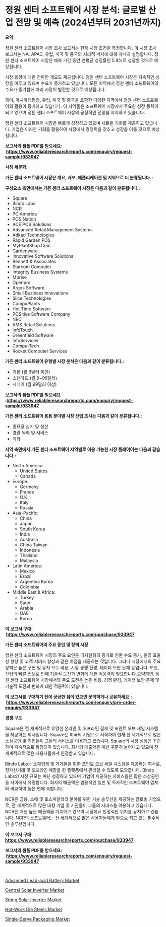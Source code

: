 <p><h1>정원 센터 소프트웨어 시장 분석: 글로벌 산업 전망 및 예측 (2024년부터 2031년까지)</h1></p><p><strong>요약</strong></p>
<p><p>정원 센터 소프트웨어 시장 조사 보고서는 현재 시장 조건을 특정합니다. 이 시장 조사 보고서는 NA, APAC, 유럽, 미국 및 중국의 지리적 퍼지에 대해 자세히 설명합니다. 정원 센터 소프트웨어 시장은 예측 기간 동안 연평균 성장률인 5.9%로 성장할 것으로 예상됩니다.</p><p>시장 동향에 대한 간략한 개요도 제공됩니다. 정원 센터 소프트웨어 시장은 지속적인 성장을 이루고 있으며 수요가 증가하고 있습니다. 모든 지역에서 정원 센터 소프트웨어의 수요가 증가함에 따라 시장이 발전할 것으로 예상됩니다.</p><p>북미, 아시아태평양, 유럽, 미국 및 중국을 포함한 다양한 지역에서 정원 센터 소프트웨어의 활용이 증가하고 있습니다. 이 지역들은 소프트웨어 시장에서 주요한 성장 동력이 되고 있으며 정원 센터 소프트웨어 시장의 긍정적인 전망을 지지하고 있습니다.</p><p>정원 센터 소프트웨어 시장은 빠르게 성장하고 있으며 새로운 기회를 제공하고 있습니다. 기업은 이러한 기회를 활용하여 시장에서 경쟁력을 갖추고 성장을 이룰 것으로 예상됩니다.</p></p>
<p><strong>보고서의 샘플 PDF를 받으세요: &nbsp;<a href="https://www.reliableresearchreports.com/enquiry/request-sample/933947">https://www.reliableresearchreports.com/enquiry/request-sample/933947</a></strong></p>
<p><strong>시장 세분화:</strong></p>
<p><strong> 가든 센터 소프트웨어 시장은 개요, 배포, 애플리케이션 및 지역으로 더 분류됩니다. :</strong></p>
<p><strong>구성요소 측면에서는 가든 센터 소프트웨어 시장은 다음과 같이 분류됩니다.:</strong></p>
<p><ul><li>Square</li><li>Bindo Labs</li><li>NCR</li><li>PC America</li><li>POS Nation</li><li>ACE POS Solutions</li><li>Advanced Retail Management Systems</li><li>Adkad Technologies</li><li>Rapid Garden POS</li><li>MyPlantShop.Com</li><li>Gardenware</li><li>Innovative Software Solutions</li><li>Bennett & Associates</li><li>Starcom Computer</li><li>Integrity Business Systems</li><li>Mprise</li><li>Openpro</li><li>Argos Software</li><li>Small Business Innovations</li><li>Slice Technologies</li><li>CompuPlants</li><li>Hot Time Software</li><li>POSitive Software Company</li><li>NEC</li><li>AMS Retail Solutions</li><li>InfoTouch</li><li>Greenfield Software</li><li>InfoServices</li><li>Compu-Tech</li><li>Rocket Computer Services</li></ul></p>
<p><strong> 가든 센터 소프트웨어 유형별 시장 분석은 다음과 같이 분류됩니다.:</strong></p>
<p><ul><li>기본 (월 9달러 미만)</li><li>스탠다드 (월 9~99달러)</li><li>시니어 (월 99달러 이상)</li></ul></p>
<p><strong>보고서의 샘플 PDF를 받으세요 :<a href="https://www.reliableresearchreports.com/enquiry/request-sample/933947">https://www.reliableresearchreports.com/enquiry/request-sample/933947</a></strong></p>
<p><strong> 가든 센터 소프트웨어 응용 분야별 시장 산업 조사는 다음과 같이 분류됩니다.:</strong></p>
<p><ul><li>종묘장 심기 및 생산</li><li>경관 녹화 및 서비스</li><li>기타</li></ul></p>
<p><strong>지역 측면에서 가든 센터 소프트웨어 지역별로 이용 가능한 시장 플레이어는 다음과 같습니다.:</strong></p>
<p><ul>
    <li>
        North America:
        <ul>
            <li>United States</li>
            <li>Canada</li>
        </ul>
    </li>
    <li>
        Europe:
        <ul>
            <li>Germany</li>
            <li>France</li>
            <li>U.K.</li>
            <li>Italy</li>
            <li>Russia</li>
        </ul>
    </li>
    <li>
        Asia-Pacific:
        <ul>
            <li>China</li>
            <li>Japan</li>
            <li>South Korea</li>
            <li>India</li>
            <li>Australia</li>
            <li>China Taiwan</li>
            <li>Indonesia</li>
            <li>Thailand</li>
            <li>Malaysia</li>
        </ul>
    </li>
    <li>
        Latin America:
        <ul>
            <li>Mexico</li>
            <li>Brazil</li>
            <li>Argentina Korea</li>
            <li>Colombia</li>
        </ul>
    </li>
    <li>
        Middle East & Africa:
        <ul>
            <li>Turkey</li>
            <li>Saudi</li>
            <li>Arabia</li>
            <li>UAE</li>
            <li>Korea</li>
        </ul>
    </li>
    </ul></p>
<p><strong>이 보고서 구매: &nbsp;<a href="https://www.reliableresearchreports.com/purchase/933947">https://www.reliableresearchreports.com/purchase/933947</a></strong></p>
<p><strong>가든 센터 소프트웨어의 주요 동인 및 장벽 시장</strong></p>
<p><p>정원 센터 소프트웨어 시장의 주요 요인은 디지털화의 증가로 인한 수요 증가, 운영 효율성 향상 및 고객 서비스 향상과 같은 이점을 제공하는 것입니다. 그러나 시장에서의 주요 장벽은 높은 구현 및 유지 보수 비용, 시장 경쟁 환경, 데이터 보안 문제 등입니다. 또한, 산업의 빠른 진보로 인해 기술적 도전과 변화에 대한 적응력이 필요합니다.요약하면, 정원 센터 소프트웨어 시장에서의 주요 도전은 높은 비용, 경쟁 환경, 데이터 보안 문제 및 기술적 도전과 변화에 대한 적응력이 있습니다.</p></p>
<p><strong>이 보고서를 구매하기 전에 궁금한 점이 있으면 문의하거나 공유하세요.: &nbsp;<a href="https://www.reliableresearchreports.com/enquiry/pre-order-enquiry/933947">https://www.reliableresearchreports.com/enquiry/pre-order-enquiry/933947</a></strong></p>
<p><strong>경쟁 구도</strong></p>
<p><p>Square은 전 세계적으로 유명한 온라인 및 오프라인 결제 및 포인트 오브 세일 시스템을 제공하는 회사입니다. Square는 미국의 기업으로 시작하여 현재 전 세계적으로 많은 소상공인 및 기업들이 그들의 서비스를 이용하고 있습니다. Square의 시장 성장은 꾸준하며 지속적으로 확장되어 있습니다. 회사의 매출액은 매년 꾸준히 늘어나고 있으며 전 세계적으로 많은 사용자들에게 인정받고 있습니다.</p><p>Bindo Labs는 소매업체 및 가게들을 위한 포인트 오브 세일 시스템을 제공하는 회사로, 전자상거래 및 오프라인 매장을 한 플랫폼에서 관리할 수 있도록 도와줍니다. Bindo Labs의 시장 규모는 매년 성장하고 있으며 기업이 제공하는 서비스들은 많은 소상공인들 사이에서 유명합니다. 회사의 매출액은 범용적인 일반 및 독자적인 소프트웨어 업체와 비교하여 높은 편에 속합니다.</p><p>NCR은 금융, 소매 및 호스피탈리티 분야를 위한 기술 솔루션을 제공하는 글로벌 기업으로, 전 세계적으로 많은 대형 기업 및 기관들이 그들의 서비스를 이용하고 있습니다. NCR은 매년 높은 매출액을 기록하고 있으며 시장에서 안정적인 위치를 유지하고 있습니다. NCR의 소프트웨어는 전 세계적으로 많은 사용자들에게 필요로 되고 있는 필수적인 솔루션입니다.</p></p>
<p><strong>이 보고서 구매: &nbsp; <a href="https://www.reliableresearchreports.com/purchase/933947">https://www.reliableresearchreports.com/purchase/933947</a></strong></p>
<p><strong>보고서의 샘플 PDF를 받으세요: &nbsp;<a href="https://www.reliableresearchreports.com/enquiry/request-sample/933947">https://www.reliableresearchreports.com/enquiry/request-sample/933947</a></strong><strong></strong></p>
<p>&nbsp;</p>
<p><p><a href="https://github.com/nicoletavirag/Market-Research-Report-List-2/blob/main/advanced-lead-acid-battery-market.md">Advanced Lead-acid Battery Market</a></p><p><a href="https://view.publitas.com/reportprime-1/central-solar-inverter-market-offers-provide-insightful-data-for-the-time-period-from-2024-to-2031-and-also-provide-analysis-based-on-application-type-and-region/">Central Solar Inverter Market</a></p><p><a href="https://view.publitas.com/reportprime-1/string-solar-inverter-market-with-the-goal-of-estimating-the-market-size-and-future-growth-potential-of-various-market-segments-based-on-component-applications-end-user-and-region/">String Solar Inverter Market</a></p><p><a href="https://iodized-pantydraco-05c.notion.site/Hot-Work-Die-Steels-Market-Provides-Detailed-Segmentation-of-this-Market-based-on-Type-Application--907aaf493db84e4bac918b2b88f7e6ff">Hot-Work Die Steels Market</a></p><p><a href="https://github.com/mauripalmi/Market-Research-Report-List-2/blob/main/single-serve-packaging-market.md">Single-Serve Packaging Market</a></p></p>